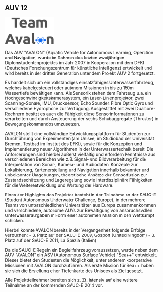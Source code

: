 ## AUV 12

<p class="logo"><img src="assets/img/projects/auv12.png" /></p>

Das AUV "AVALON" (Aquatic Vehicle for Autonomous Learning, Operation and Navigation) wurde im Rahmen des letzten
zweijährigen Diplomstudentenprojektes im Jahr 2007 in Kooperation mit dem DFKI (Deutsches Forschungszentrum für
künstliche Intelligenz) entwickelt und wird bereits in der dritten Generation unter dem Projekt AUV12 fortgesetzt.

Es handelt sich um ein vollständiges einsatzfähiges Unterwasserfahrzeug, welches kabelgesteuert oder autonom
Missionen in bis zu 150m Wassertiefe bewältigen kann. Als Sensorik stehen dem Fahrzeug u.a. ein
Hochgeschwindigkeitskamerasystem, ein Laser-Linienprojektor, zwei Scanning-Sonare, IMU, Drucksensor,
Echo Sounder, Fibre Optic Gyro und verschiedene Hydrophone zur Verfügung. Ausgestattet mit zwei Dualcore-Rechnern
besitzt es auch die Fähigkeit diese Sensorinformationen zu verarbeiten und durch Ansteuerung der sechs
Schubaggregate (Thruster) in Bewegungskommandos umzusetzen.

AVALON stellt eine vollständige Entwicklungsplattform für Studenten zur Durchführung von Experimenten
(am Unisee, im Studiobad der Universität Bremen, Testbad im Institut des DFKI), sowie für die Konzeption
und Implementierung neuer Algorithmen in der Unterwassertechnik bereit. Die Anforderungen sind hierbei
äußerst vielfältig und erfordern Kenntnisse aus verschiedenen Bereichen wie z.B. Signal- und Bildverarbeitung
für die Interpretation von Sonar-, Kamera- und Audiodaten, Konzepte zur Lokalisierung, Kartenerstellung und
Navigation innerhalb bekannter und unbekannter Umgebungen, theoretische Ansätze der Sensorfusion zur
Zustandsschätzung und Lageregelung sowie interdisziplinäre Fähigkeiten für die Weiterentwicklung und Wartung der Hardware.

Eines der Highlights des Projektes besteht in der Teilnahme an der SAUC-E (Student Autonomous Underwater Challenge, Europe),
in der mehrere Teams von unterschiedlichen Universitäten aus Europa zusammenkommen und verschiedene, autonome AUVs zur
Bewältigung von anspruchsvollen Unterwasseraufgaben in Form einer autonomen Mission in den Wettkampf schicken.

Hierbei konnte AVALON bereits in der Vergangenheit folgende Erfolge verbuchen: - 3. Platz auf der SAUC-E 2009,
Gosport (United Kingdom) - 3. Platz auf der SAUC-E 2011, La Spezia (Italien)

Da die SAUC-E Regeln ein Begleitfahrzeug voraussetzen, wurde neben dem AUV "AVALON"
ein ASV (Autonomous Surface Vehicle) "Sea++" entwickelt. Dieses bietet den Studenten die Möglichkeit,
unter anderem koorperative Missionen mit AVALON durchzuführen. Als erste Mission für Sea++
haben sie sich die Erstellung einer Tiefenkarte des Unisees als Ziel gesetzt.

Alle Projektteilnehmer bereiten sich z. Zt. intensiv auf eine weitere Teilnahme an der kommenden SAUC-E 2014 vor.
